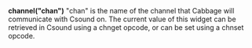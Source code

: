 <a name="channel"><h3 style="padding-top: 40px; margin-top: 40px;"></h3></a>
**channel("chan")** 
"chan" is the name of the channel that Cabbage will communicate with Csound on. The current value of this widget can be retrieved in Csound using a chnget opcode, or can be set using a chnset opcode. 